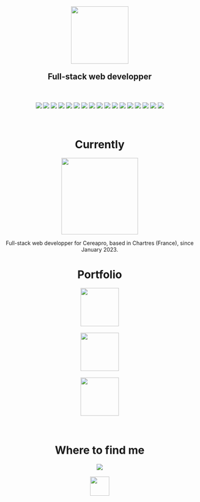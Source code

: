 <h2 align="center">
  <img src="https://www.damienmauger.fr/_next/image?url=%2FlogoDwM.png&w=384&q=75" align="center" height="150px">
  <p>Full-stack web developper</p>
</h2>

<br/>
<br/>

<div align="center">
  <img src="https://img.shields.io/badge/Tailwind_CSS-38B2AC?style=for-the-badge&logo=tailwind-css&logoColor=white">
  <img src="https://img.shields.io/badge/javascript-yellow?style=for-the-badge&logo=javascript&logoColor=white">
  <img src="https://img.shields.io/badge/React-45b8d8?style=for-the-badge&logo=react&logoColor=white">
  <img src="https://img.shields.io/badge/next%20js-000000?style=for-the-badge&logo=nextdotjs&logoColor=white">
  <img src="https://img.shields.io/badge/typescript-%23007ACC.svg?style=for-the-badge&logo=typescript&logoColor=white">
  <img src="https://img.shields.io/badge/storybook-FF4785?style=for-the-badge&logo=storybook&logoColor=white">
  <img src="https://img.shields.io/badge/axios-5A29E4?style=for-the-badge&logo=axios&logoColor=white">
  <img src="https://img.shields.io/badge/express.js-%23404d59.svg?style=for-the-badge&logo=express&logoColor=%2361DAFB">
  <img src="https://img.shields.io/badge/Prisma-3982CE?style=for-the-badge&logo=Prisma&logoColor=white">
  <img src="https://img.shields.io/badge/strapi-2F2E8B?style=for-the-badge&logo=strapi&logoColor=white">
  <img src="https://img.shields.io/badge/Symfony-000000?style=for-the-badge&logo=Symfony&logoColor=white">
  <img src="https://img.shields.io/badge/mysql-4479a1?style=for-the-badge&logo=mysql&logoColor=white">
  <img src="https://img.shields.io/badge/git-F05032?style=for-the-badge&logo=git&logoColor=white">
  <img src="https://img.shields.io/badge/github-181717?style=for-the-badge&logo=github&logoColor=white">
  <img src="https://img.shields.io/badge/GitLab-330F63?style=for-the-badge&logo=gitlab&logoColor=white">
  <img src="https://img.shields.io/badge/vercel-%23000000.svg?style=for-the-badge&logo=vercel&logoColor=white">
  <img src="https://img.shields.io/badge/chatGPT-74aa9c?style=for-the-badge&logo=openai&logoColor=white">
</div>

<br/>
<br/>

<h1 align="center">Currently</h1>

<div align="center">
  <a href="https://www.cereapro.fr" target="_blank">
    <img src="https://res.cloudinary.com/comparateuragricole/image/upload/v1681925982/strapi/logo_sombre_og_c0c9c17b03.jpg" width="200px">
  </a>

  <br/>

  <p>Full-stack web developper for Cereapro, based in Chartres (France), since January 2023.</p>
  <p></p>
</div>

<h1 align="center">Portfolio</h1>

<div align="center">
  <a href="https://www.partirauvert.fr" target="_blank">
    <img src="https://www.partirauvert.fr/LogoPARTIRauVERT.80a53419.jpg" width="100px">
  </a>

  <br/>
  <br/>

  <a href="https://www.afmf.fr/" target="_blank">
    <img src="https://www.afmf.fr/logoAFMF.f12ce1de.png" width="100px">
  </a>

  <br/>
  <br/>

  <a href="https://ledonjondehoudan.fr/" target="_blank">
  <img src="https://ledonjondehoudan.fr/_next/image?url=%2Flogo-donjon.png&w=64&q=75" width="100px">
  </a>
</div>

<br/>
<br/>

<h1 align="center">Where to find me</h1>

<div align="center">
  <a href="https://www.linkedin.com/in/damien-mauger-14b283a6/" target="_blank">
    <img src="https://img.shields.io/badge/linkedin-0A66C2?style=for-the-badge&logo=linkedin&logoColor=white">
  </a>
  <br/>
  <br/>
  <a href="https://damienmauger.fr">
    <img src="https://www.damienmauger.fr/_next/image?url=%2FlogoDwM.png&w=384&q=75" align="center" height="50px">
  </a>
</div>